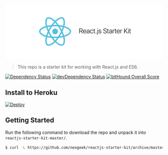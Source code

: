 ![React.js Starter Kit](/static/images/logo.png)

> This repo is a starter kit for working with React.js and ES6.

[![Dependency Status](https://david-dm.org/neogeek/reactjs-starter-kit.svg)](https://david-dm.org/neogeek/reactjs-starter-kit)
[![devDependency Status](https://david-dm.org/neogeek/reactjs-starter-kit/dev-status.svg)](https://david-dm.org/neogeek/reactjs-starter-kit?type=dev)
[![bitHound Overall Score](https://www.bithound.io/github/neogeek/reactjs-starter-kit/badges/score.svg)](https://www.bithound.io/github/neogeek/reactjs-starter-kit)

## Install to Heroku

[![Deploy](https://www.herokucdn.com/deploy/button.svg)](https://heroku.com/deploy)

## Getting Started

Run the following command to download the repo and unpack it into `reactjs-starter-kit-master/`.

```bash
$ curl -L https://github.com/neogeek/reactjs-starter-kit/archive/master.tar.gz | tar -xz
```
